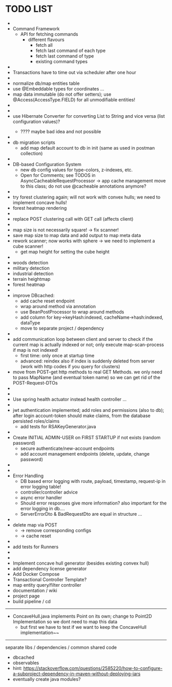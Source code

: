 # TODO LIST
*
* Command Framework
  * API for fetching commands
    * different flavours 
      * fetch all
      * fetch last command of each type
      * fetch last command of type
      * existing command types
* 
* Transactions have to time out via scheduler after one hour
*
* normalize db/map entities table
* use @Embeddable types for coordinates ...
* map data immutable (do not offer setters); use @Access(AccessType.FIELD) for all unmodifiable entities!
*
*
* use Hibernate Converter for converting List<String> to String and vice versa (list configuration values)?
    * ???? maybe bad idea and not possible
*
* db migration scripts
    * add map default account to db in init (same as used in postman collection)
*
* DB-based Configuration System
    * new db config values for type-colors, z-indexes, etc.
    * Open for Comments; see TODOS in AsyncCacheableRequestProcessor -> app cache management move to this class; do not use  @cacheable annotations anymore?
*
* try forest clustering again; will not work with convex hulls; we need to implement concave hulls!
* forest heatmap rendering
*
* replace POST clustering call with GET call (affects client)
*
* map size is not necessarily square! -> fix scanner!
* save map size to map data and add output to map meta data
* rework scanner; now works with sphere -> we need to implement a cube scanner!
    * get map height for setting the cube height 
*
* woods detection
* military detection
* industrial detection
* terrain heightmap
* forest heatmap
*
* improve DBcached:
    * add cache reset endpoint
    * wrap around method via annotation
    * use BeanPostProcessor to wrap around methods
    * add column for key->keyHash:indexed, cacheName->hash:indexed, dataType
    * move to separate project / dependency
*
* add communication loop between client and server to check if the current map is actually indexed or not; only execute map-scan-process if map is not indexed!
    * first time: only once at startup time
    * advanced: reindex also if index is suddenly deleted from server (work with http codes if you query for clusters)
* move from POST-get http methods to real GET Methods. we only need to pass MapName (and eventual token name) so we can
  get rid of the POST-Request-DTOs
*
*
* Use spring health actuator instead health controller ...
*
* jwt authentication implemented; add roles and permissions (also to db); after login account-token should make claims, from the database persisted roles/claims
    * add tests for RSAKeyGenerator.java
* 
* Create INITIAL ADMIN-USER on FIRST STARTUP if not exists (random password)
    * secure authenticate/new-account endpoints
    * add account management endpoints (delete, update, change password)
* 
* 
* Error Handling
    * DB based error logging with route, payload, timestamp, request-ip in error logging table!
    * controller/controller advice
    * async error handler
    * Should error responses give more information? also important for the error logging in db....
    * ServerErrorDto & BadRequestDto are equal in structure ...
*
* delete map via POST
    * -> remove corresponding configs
    * -> cache reset
*
* add tests for Runners
*
*
* Implement concave hull generator (besides existing convex hull)
* add dependency license generator
* Add Docker Compose
* Transactional Controller Template?
* map entity query/filter controller
* documentation / wiki
* project page
* build pipeline / cd

------

* ConcaveHull.java implements Point on its own; change to Point2D Implementation so we dont need to map this data
    * but first we have to test if we want to keep the ConcaveHull implementation~~


------
separate libs / dependencies / common shared code
* dbcached
* observables
* hint: https://stackoverflow.com/questions/2585220/how-to-configure-a-subproject-dependency-in-maven-without-deploying-jars
* eventually create java modules?